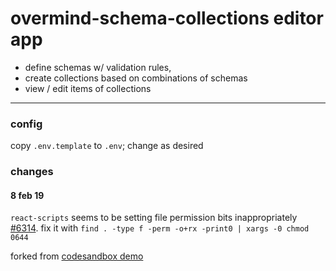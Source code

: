 # overmind-schema-collections editor app

- define schemas w/ validation rules,
- create collections based on combinations of schemas
- view / edit items of collections

---

### config

copy `.env.template` to `.env`; change as desired

### changes

#### 8 feb 19 

`react-scripts` seems to be setting file permission bits inappropriately [#6314](https://github.com/facebook/create-react-app/issues/6314). fix it with `find . -type f -perm -o+rx -print0 | xargs -0 chmod 0644`

forked from [codesandbox demo](https://codesandbox.io/s/github/100ideas/overmind-routing-demo/tree/codesandbox_v1)